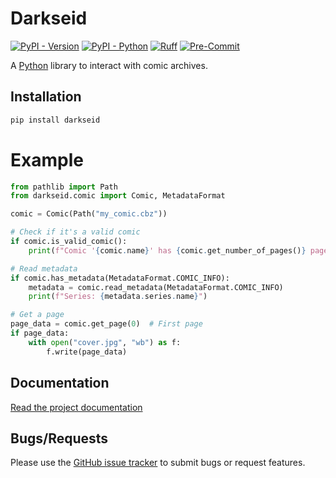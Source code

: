 # Darkseid

[![PyPI - Version](https://img.shields.io/pypi/v/darkseid.svg)](https://pypi.org/project/darkseid/)
[![PyPI - Python](https://img.shields.io/pypi/pyversions/darkseid.svg)](https://pypi.org/project/darkseid/)
[![Ruff](https://img.shields.io/badge/Linter-Ruff-informational)](https://github.com/charliermarsh/ruff)
[![Pre-Commit](https://img.shields.io/badge/Pre--Commit-Enabled-informational?logo=pre-commit)](https://github.com/pre-commit/pre-commit)

A [Python](https://www.python.org/) library to interact with comic archives.

## Installation

```bash
pip install darkseid
```

# Example

```python
from pathlib import Path
from darkseid.comic import Comic, MetadataFormat

comic = Comic(Path("my_comic.cbz"))

# Check if it's a valid comic
if comic.is_valid_comic():
    print(f"Comic '{comic.name}' has {comic.get_number_of_pages()} pages")

# Read metadata
if comic.has_metadata(MetadataFormat.COMIC_INFO):
    metadata = comic.read_metadata(MetadataFormat.COMIC_INFO)
    print(f"Series: {metadata.series.name}")

# Get a page
page_data = comic.get_page(0)  # First page
if page_data:
    with open("cover.jpg", "wb") as f:
        f.write(page_data)
```

## Documentation

[Read the project documentation](https://darkseid.readthedocs.io/en/stable/?badge=latest)

## Bugs/Requests

Please use the
[GitHub issue tracker](https://github.com/Metron-Project/darkseid/issues) to
submit bugs or request features.
